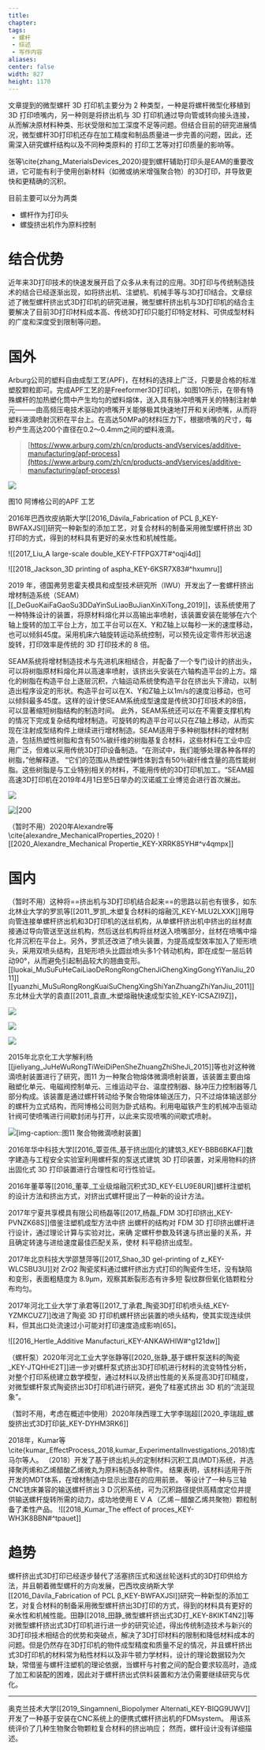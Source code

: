 ```yaml
---
title:
chapter:
tags: 
 - 螺杆
 - 综述
 - 写作内容
aliases:
center: false
width: 827
height: 1170
---
```


文章提到的微型螺杆 3D 打印机主要分为 2 种类型，一种是将螺杆微型化移植到 3D 打印喷嘴内，另一种则是将挤出机与 3D 打印机通过导向管或转向接头连接，从而解决原材料种类、形状受限和加工深度不足等问题。但结合目前的研究进展情况，微型螺杆3D打印机还存在加工精度和制品质量进一步完善的问题，因此，还需深入研究螺杆结构以及不同种类原料的 打印工艺等对打印质量的影响等。

张等\cite{zhang_MaterialsDevices_2020}提到螺杆辅助打印头是EAM的重要改进，它可能有利于使用创新材料（如微或纳米增强聚合物）的3D打印，并导致更快和更精确的沉积。 

目前主要可以分为两类

- 螺杆作为打印头
- 螺旋挤出机作为原料控制

# 结合优势

近年来3D打印技术的快速发展开启了众多从未有过的应用。3D打印与传统制造技术的结合已经逐渐出现，如将挤出机、注塑机、机械手等与3D打印结合。文章综述了微型螺杆挤出式3D打印机的研究进展，微型螺杆挤出机与3D打印机的结合主要解决了目前3D打印材料成本高、传统3D打印只能打印特定材料、可供成型材料的广度和深度受到限制等问题。

# 国外

Arburg公司的塑料自由成型工艺(APF)，在材料的选择上广泛，只要是合格的标准塑胶颗粒即可。完成APF工艺的是Freeformer3D打印机，如图10所示，在带有特殊螺杆的加热塑化筒中产生均匀的塑料熔体，送入具有脉冲喷嘴开关的特制注射单元———由高频压电技术驱动的喷嘴开关能够极其快速地打开和关闭喷嘴，从而将塑料液滴喷射沉积在平台上。在高达50MPa的材料压力下，根据喷嘴的尺寸，每秒产生高达200个直径在0.2～0.4mm之间的塑料液滴。

> [https://www.arburg.com/zh/cn/products-andVservices/additive-manufacturing/apf-process](https://www.arburg.com/zh/cn/products-andVservices/additive-manufacturing/apf-process)


![](https://i0.hdslb.com/bfs/album/cf8d1d86e0de78836bff1af90156bc7f927f0bc9.png)

图10 阿博格公司的APF 工艺



2016年巴西坎皮纳斯大学[[2016_Dávila_Fabrication of PCL β_KEY-BWFAXJSI]]研究一种新型的添加工艺，对复合材料的制备采用微型螺杆挤出 3D 打印的方式，得到的材料具有更好的亲水性和机械性能。



![[2017_Liu_A large-scale double_KEY-FTFPGX7T#^oqji4d]]

![[2018_Jackson_3D printing of aspha_KEY-6KSR7X83#^hxumru]]


2019 年，德国弗劳恩霍夫模具和成型技术研究所（IWU）开发出了一套螺杆挤出增材制造系统（SEAM）[[_DeGuoKaiFaGaoSu3DDaYinSuLiaoBuJianXinXiTong_2019]]，该系统使用了一种特殊设计的装置，将原材料熔化并以高输出率喷射，该装置安装在能够在六个轴上旋转的加工平台上方，加工平台可以在X、Y和Z轴上以每秒一米的速度移动，也可以倾斜45度。采用机床六轴旋转运动系统控制，可以预先设定零件形状迅速旋转，打印效率是传统的 3D 打印技术的 8 倍。

SEAM系统将增材制造技术与先进机床相结合，并配备了一个专门设计的挤出头，可以将树脂原材料熔化并以高速率喷射，该挤出头安装在六轴构造平台的上方。熔化的树脂在构造平台上逐层沉积，六轴运动系统使构造平台在挤出头下滑动，以制造出程序设定的形状。构造平台可以在X、Y和Z轴上以1m/s的速度沿移动，也可以倾斜最多45度。这样的设计使SEAM系统成型速度是传统3D打印技术的8倍，可以显著缩短树脂结构的制造时间。 此外，SEAM系统还可以在不需要支撑机构的情况下完成复杂结构增材制造。可旋转的构造平台可以只在Z轴上移动，从而实现在注射成型结构件上继续进行增材制造。SEAM适用于多种树脂材料的增材制造，包括热塑性树脂和含有50%碳纤维的树脂基复合材料，这些材料在工业中应用广泛，但难以采用传统3D打印设备制造。“在测试中，我们能够处理各种各样的树脂，”他解释道。 “它们的范围从热塑性弹性体到含有50％碳纤维含量的高性能树脂。这些树脂是与工业特别相关的材料，不能用传统的3D打印机加工。“SEAM超高速3D打印机在2019年4月1日至5日举办的汉诺威工业博览会进行首次展出。

![](https://i0.hdslb.com/bfs/album/e8add23ee55ba821ffc72297cf3071a80528f81e.jpg)

![|200](https://i0.hdslb.com/bfs/album/39ad9d463a828316667af4af2ede8875361949c5.gif)



（暂时不用）2020年Alexandre等\cite{alexandre_MechanicalProperties_2020}
![[2020_Alexandre_Mechanical Propertie_KEY-XRRK85YH#^v4qmpx]]


# 国内



（暂时不用）这种将==挤出机与3D打印机结合起来==的思路以前也有很多，如东北林业大学的罗凯等[[2011_罗凯_木塑复合材料的熔融沉_KEY-MLU2LXXK]]用导向管连接单螺杆挤出机和3D打印机的送丝机构，从单螺杆挤出机中挤出的丝材直接通过导向管送至送丝机构，然后送丝机构将丝材送入喷嘴部分，丝材在喷嘴中熔化并沉积在平台上。另外，罗凯还改进了喷头装置，为提高成型效率加入了矩形喷头，采用双喷头结构，且矩形喷头比圆丝喷头多1个转动机构，即在成型一层后转动90°，从而避免引起制品较大的翘曲变形。
[[luokai_MuSuFuHeCaiLiaoDeRongRongChenJiChengXingGongYiYanJiu_2011]][[yuanzhi_MuSuRongRongKuaiSuChengXingShiYanZhuangZhiYanJiu_2011]]
东北林业大学的袁直[[2011_袁直_木塑熔融快速成型实验_KEY-ICSAZI9Z]]，

![](https://i0.hdslb.com/bfs/album/0a1cba5d529da81d1067575e91ef8da7b48b78df.jpg)

![](https://i0.hdslb.com/bfs/album/2cc8178dcffe59829c536bff1e0c40477a4be4c7.jpg)

![](https://i0.hdslb.com/bfs/album/27648f3c9583c2671c0bc23e1ae3a4406ab3da21.jpg)

2015年北京化工大学解利杨[[jieliyang_JuHeWuRongTiWeiDiPenSheZhuangZhiSheJi_2015]]等也对这种微滴喷射装置进行了研究，图11 为一种聚合物熔体微滴喷射装置，该装置主要由熔融塑化单元、电磁阀控制单元、三维运动平台、温度控制器、脉冲压力控制器等几部分构成。该装置是通过螺杆转动给予聚合物熔体输送压力，只不过熔体输送部分的螺杆为立式结构，而阿博格公司则为卧式结构。利用电磁铁产生的机械冲击驱动针阀可使喷嘴进行间歇封闭与打开，以此来实现喷嘴的间歇式喷射。

![](https://i0.hdslb.com/bfs/album/0028a93a4df160e571439a2fc9e48c76b2b12999.png)[img-caption::图11 聚合物微滴喷射装置]


2016年华中科技大学[[2016_覃亚伟_基于挤出固化的建筑3_KEY-BBB6BKAF]]数字建造与工程安全实验室利用螺杆泵的泵送式建筑 3D 打印装置，对采用物料的挤出固化式 3D 打印装置进行合理性和可行性验证。

2016年董莘等[[2016_董莘_工业级熔融沉积式3D_KEY-ELU9E8UR]]螺杆注塑机的设计方法和挤出方式，对挤出式螺杆提出了一种新的设计方法。

2017年宁夏共享模具有限公司杨磊等[[2017_杨磊_FDM 3D打印挤出_KEY-PVNZK68S]]借鉴注塑机成型方法中挤 出螺杆的结构对 FDM 3D 打印挤出螺杆进行设计，通过理论计算与实验对比，来确 定螺杆参数及转速与挤出量的关系，并且确定转速与进给速度最佳匹配关系，使材 料平稳挤出成型。

2017年北京科技大学邵慧萍等[[2017_Shao_3D gel-printing of z_KEY-WLCSBU3U]]对 ZrO2 陶瓷浆料通过螺杆挤出方式打印的陶瓷件生坯，没有缺陷和变形，表面粗糙度为 8.9μm，观察其断裂形态有许多短 裂纹群但氧化锆颗粒分布均匀。

2017年河北工业大学丁承君等[[2017_丁承君_陶瓷3D打印机喷头结_KEY-YZMKCUZ7]]改进了陶瓷 3D 打印机螺杆挤出装置的喷头结构，使其实现连续供料，但其出口处流速过小可能对打印速度造成影响[65]。

![[2016_Hertle_Additive Manufacturi_KEY-ANKAWHIW#^g121dw]]

（螺杆泵）2020年河北工业大学张静等[[2020_张静_基于螺杆泵送料的陶瓷_KEY-JTQHHE2T]]进一步对螺杆泵式挤出3D打印机进行材料的流变特性分析，对整个打印系统建立数学模型，通过材料以及挤出性能的关系提高3D打印精度，对微型螺杆泵式陶瓷挤出3D打印机进行研究，避免了柱塞式挤出 3D 机的“流涎现象”。

（暂时不用，考虑在概述中使用）2020年陕西理工大学李瑞超[[2020_李瑞超_螺旋挤出式3D打印装_KEY-DYHM3RK6]]


2018年，Kumar等\cite{kumar_EffectProcess_2018,kumar_ExperimentalInvestigations_2018}库马尔等人。 （2018）开发了基于挤出机头的定制材料沉积工具(MDT)系统，并选择聚丙烯和乙烯醋酸乙烯微丸为原料制造各种零件。 结果表明，该材料适用于所开发的MDT体系，在增材制造中显示出潜在的应用前景。
等设计了一种与三轴CNC铣床兼容的输送螺杆挤出３Ｄ沉积系统，可为沉积路径提供高精度定位并提供输送螺杆旋转所需的动力，成功地使用ＥＶＡ（乙烯－醋酸乙烯共聚物）颗粒制备了柔性产品。
![[2018_Kumar_The effect of proces_KEY-WH3K8BBN#^tpauet]]

# 趋势
螺杆挤出式3D打印已经逐步替代了活塞挤压式和送丝轮送料式的3D打印供给方法，并且朝着微型螺杆的方向发展，巴西坎皮纳斯大学[[2016_Dávila_Fabrication of PCL β_KEY-BWFAXJSI]]研究一种新型的添加工艺，对复合材料的制备采用微型螺杆挤出3D打印的方式，得到的材料具有更好的亲水性和机械性能。田静[[2018_田静_微型螺杆挤出式3D打_KEY-8KIKT4N2]]等对微型螺杆挤出式3D打印机进行进一步的研究论述，得出传统制造技术与新兴的3D打印技术相结合的优势和突破点，解决了3D打印材料的限制和降低材料成本的问题。但是仍然存在3D打印机的物件成型精度和质量不足的情况，并且螺杆挤出式3D打印机的材料常为粘性材料以及非牛顿力学材料，设计的理论数据较为欠缺，常借鉴与螺杆注塑机的理论依据，当螺杆与衬套之间的配合要求较高时，造成了加工和装配的困难，因此对于螺杆挤出式供料装置和方法仍需要继续研究与优化。

---


奥克兰技术大学[[2019_Singamneni_Biopolymer Alternati_KEY-BIQG9UWV]]开发了一种基于安装在CNC系统上的便携式螺杆挤出机的FDMsystem。 用该系统评价了几种生物聚合物颗粒复合材料的挤出响应； 然而，螺杆设计没有详细描述。 



